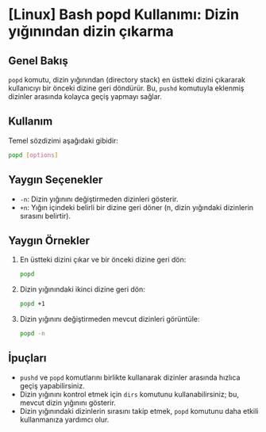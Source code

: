 # [Linux] Bash popd Kullanımı: Dizin yığınından dizin çıkarma

## Genel Bakış
`popd` komutu, dizin yığınından (directory stack) en üstteki dizini çıkararak kullanıcıyı bir önceki dizine geri döndürür. Bu, `pushd` komutuyla eklenmiş dizinler arasında kolayca geçiş yapmayı sağlar.

## Kullanım
Temel sözdizimi aşağıdaki gibidir:
```bash
popd [options]
```

## Yaygın Seçenekler
- `-n`: Dizin yığınını değiştirmeden dizinleri gösterir.
- `+n`: Yığın içindeki belirli bir dizine geri döner (n, dizin yığındaki dizinlerin sırasını belirtir).

## Yaygın Örnekler
1. En üstteki dizini çıkar ve bir önceki dizine geri dön:
   ```bash
   popd
   ```

2. Dizin yığınındaki ikinci dizine geri dön:
   ```bash
   popd +1
   ```

3. Dizin yığınını değiştirmeden mevcut dizinleri görüntüle:
   ```bash
   popd -n
   ```

## İpuçları
- `pushd` ve `popd` komutlarını birlikte kullanarak dizinler arasında hızlıca geçiş yapabilirsiniz.
- Dizin yığınını kontrol etmek için `dirs` komutunu kullanabilirsiniz; bu, mevcut dizin yığınını gösterir.
- Dizin yığınındaki dizinlerin sırasını takip etmek, `popd` komutunu daha etkili kullanmanıza yardımcı olur.